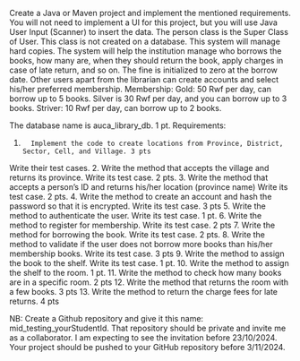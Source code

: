 Create a Java or Maven project and implement the mentioned requirements. You will not need to implement a UI for this project, but you will use Java User Input (Scanner) to insert the data. The person class is the Super Class of User. This class is not created on a database. This system will manage hard copies.
The system will help the institution manage who borrows the books, how many are, when they should return the book, apply charges in case of late return, and so on.
The fine is initialized to zero at the borrow date.
Other users apart from the librarian can create accounts and select his/her preferred membership.
Membership:
Gold: 50 Rwf per day, can borrow up to 5 books.
Silver is 30 Rwf per day, and you can borrow up to 3 books.
Striver: 10 Rwf per day, can borrow up to 2 books.

The database name is auca_library_db. 1 pt.
Requirements:
1.       Implement the code to create locations from Province, District, Sector, Cell, and Village. 3 pts
Write their test cases.
2.       Write the method that accepts the village and returns its province.
Write its test case. 2 pts.
3.       Write the method that accepts a person’s ID and returns his/her location (province name)
Write its test case. 2 pts.
4.       Write the method to create an account and hash the password so that it is encrypted.
Write its test case. 3 pts
5.       Write the method to authenticate the user.
Write its test case. 1 pt.
6.       Write the method to register for membership. Write its test case. 2 pts
7.       Write the method for borrowing the book. Write its test case. 2 pts.
8.       Write the method to validate if the user does not borrow more books than his/her membership books. Write its test case. 3 pts
9.       Write the method to assign the book to the shelf. Write its test case. 1 pt.
10.  Write the method to assign the shelf to the room. 1 pt.
11.   Write the method to check how many books are in a specific room. 2 pts
12.  Write the method that returns the room with a few books. 3 pts
13.  Write the method to return the charge fees for late returns.  4 pts

NB: Create a Github repository and give it this name: mid_testing_yourStudentId. 
      That repository should be private and invite me as a collaborator. I am expecting to see the invitation before 23/10/2024.
Your project should be pushed to your GitHub repository before 3/11/2024.
